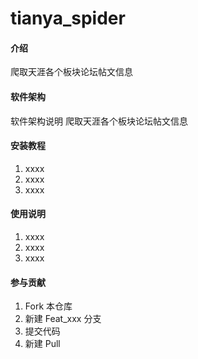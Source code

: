 # tianya_spider

#### 介绍
爬取天涯各个板块论坛帖文信息

#### 软件架构
软件架构说明
爬取天涯各个板块论坛帖文信息

#### 安装教程

1.  xxxx
2.  xxxx
3.  xxxx

#### 使用说明

1.  xxxx
2.  xxxx
3.  xxxx

#### 参与贡献

1.  Fork 本仓库
2.  新建 Feat_xxx 分支
3.  提交代码
4.  新建 Pull


